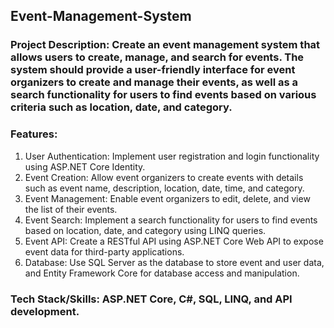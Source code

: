 ## Event-Management-System
### Project Description: Create an event management system that allows users to create, manage, and search for events. The system should provide a user-friendly interface for event organizers to create and manage their events, as well as a search functionality for users to find events based on various criteria such as location, date, and category. 

### Features:

1. User Authentication: Implement user registration and login functionality using ASP.NET Core Identity.
2. Event Creation: Allow event organizers to create events with details such as event name, description, location, date, time, and category.
3. Event Management: Enable event organizers to edit, delete, and view the list of their events.
4. Event Search: Implement a search functionality for users to find events based on location, date, and category using LINQ queries.
5. Event API: Create a RESTful API using ASP.NET Core Web API to expose event data for third-party applications.
6. Database: Use SQL Server as the database to store event and user data, and Entity Framework Core for database access and manipulation.

### Tech Stack/Skills: ASP.NET Core, C#, SQL, LINQ, and API development. 
